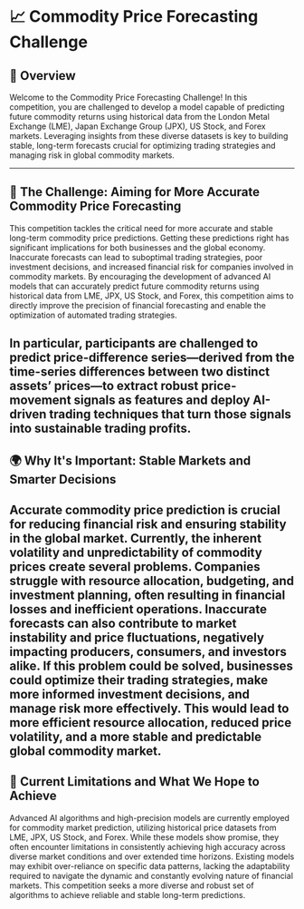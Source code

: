 # 📈 Commodity Price Forecasting Challenge

## 🌟 Overview
Welcome to the Commodity Price Forecasting Challenge! In this competition, you are challenged to develop a model capable of predicting future commodity returns using historical data from the London Metal Exchange (LME), Japan Exchange Group (JPX), US Stock, and Forex markets. Leveraging insights from these diverse datasets is key to building stable, long-term forecasts crucial for optimizing trading strategies and managing risk in global commodity markets.

----

## 🎯 The Challenge: Aiming for More Accurate Commodity Price Forecasting
This competition tackles the critical need for more accurate and stable long-term commodity price predictions. Getting these predictions right has significant implications for both businesses and the global economy. Inaccurate forecasts can lead to suboptimal trading strategies, poor investment decisions, and increased financial risk for companies involved in commodity markets. By encouraging the development of advanced AI models that can accurately predict future commodity returns using historical data from LME, JPX, US Stock, and Forex, this competition aims to directly improve the precision of financial forecasting and enable the optimization of automated trading strategies.

In particular, participants are challenged to predict price-difference series—derived from the time-series differences between two distinct assets’ prices—to extract robust price-movement signals as features and deploy AI-driven trading techniques that turn those signals into sustainable trading profits.
-----

## 🌍 Why It's Important: Stable Markets and Smarter Decisions
Accurate commodity price prediction is crucial for reducing financial risk and ensuring stability in the global market. Currently, the inherent volatility and unpredictability of commodity prices create several problems. Companies struggle with resource allocation, budgeting, and investment planning, often resulting in financial losses and inefficient operations. Inaccurate forecasts can also contribute to market instability and price fluctuations, negatively impacting producers, consumers, and investors alike. If this problem could be solved, businesses could optimize their trading strategies, make more informed investment decisions, and manage risk more effectively. This would lead to more efficient resource allocation, reduced price volatility, and a more stable and predictable global commodity market.
---------

## 🚀 Current Limitations and What We Hope to Achieve
Advanced AI algorithms and high-precision models are currently employed for commodity market prediction, utilizing historical price datasets from LME, JPX, US Stock, and Forex. While these models show promise, they often encounter limitations in consistently achieving high accuracy across diverse market conditions and over extended time horizons. Existing models may exhibit over-reliance on specific data patterns, lacking the adaptability required to navigate the dynamic and constantly evolving nature of financial markets. This competition seeks a more diverse and robust set of algorithms to achieve reliable and stable long-term predictions.

